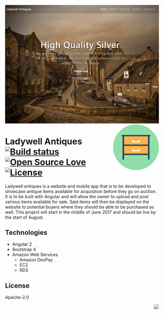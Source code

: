 
<img src='preview.gif' />

<img width='150' height='150' src='nightstand.png' align='right' />

# Ladywell Antiques &nbsp; [![Build status](https://travis-ci.org/william-taylor/ladywell-antiques.svg?branch=master)](https://travis-ci.org/william-taylor/ladywell-antiques) [![Open Source Love](https://badges.frapsoft.com/os/v1/open-source.svg?v=102)](https://github.com/ellerbrock/open-source-badge/) [![License](https://img.shields.io/badge/License-Apache%202.0-blue.svg)](https://opensource.org/licenses/Apache-2.0)

Ladywell antiques is a website and mobile app that is to be developed to showcase antique items available for acquisition before they go on auction. It is to be built with Angular and will allow the owner to upload and post various items available for sale. Said items will then be displayed on the website to potential buyers where they should be able to be purchased as well. This project will start in the middle of June 2017 and should be live by the start of August.

## Technologies

* Angular 2
* Bootstrap 4
* Amazon Web Services
    * Amazon DevPay
    * EC2
    * RDS
## License

Apache-2.0

<img align='right' src="http://forthebadge.com/images/badges/built-with-love.svg" />
